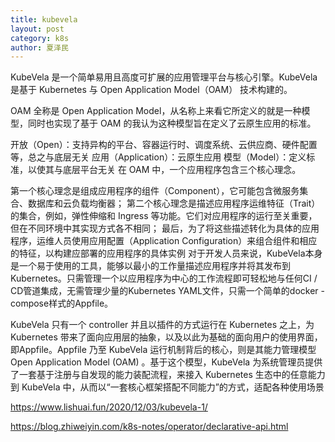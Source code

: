 ```yaml
---
title: kubevela
layout: post
category: k8s
author: 夏泽民
---
```

KubeVela 是一个简单易用且高度可扩展的应用管理平台与核心引擎。KubeVela 是基于 Kubernetes 与 Open Application Model（OAM） 技术构建的。

OAM 全称是 Open Application Model，从名称上来看它所定义的就是一种模型，同时也实现了基于 OAM 的我认为这种模型旨在定义了云原生应用的标准。

开放（Open）：支持异构的平台、容器运行时、调度系统、云供应商、硬件配置等，总之与底层无关
应用（Application）：云原生应用
模型（Model）：定义标准，以使其与底层平台无关
在 OAM 中，一个应用程序包含三个核心理念。

第一个核心理念是组成应用程序的组件（Component），它可能包含微服务集合、数据库和云负载均衡器；
第二个核心理念是描述应用程序运维特征（Trait）的集合，例如，弹性伸缩和 Ingress 等功能。它们对应用程序的运行至关重要，但在不同环境中其实现方式各不相同；
最后，为了将这些描述转化为具体的应用程序，运维人员使用应用配置（Application Configuration）来组合组件和相应的特征，以构建应部署的应用程序的具体实例
对于开发人员来说，KubeVela本身是一个易于使用的工具，能够以最小的工作量描述应用程序并将其发布到Kubernetes。只需管理一个以应用程序为中心的工作流程即可轻松地与任何CI / CD管道集成，无需管理少量的Kubernetes YAML文件，只需一个简单的docker -compose样式的Appfile。


<!-- more -->
KubeVela 只有一个 controller 并且以插件的方式运行在 Kubernetes 之上，为 Kubernetes 带来了面向应用层的抽象，以及以此为基础的面向用户的使用界面，即Appfile。Appfile 乃至 KubeVela 运行机制背后的核心，则是其能力管理模型 Open Application Model (OAM) 。基于这个模型，KubeVela 为系统管理员提供了一套基于注册与自发现的能力装配流程，来接入 Kubernetes 生态中的任意能力到 KubeVela 中，从而以“一套核心框架搭配不同能力”的方式，适配各种使用场景

https://www.lishuai.fun/2020/12/03/kubevela-1/

https://blog.zhiweiyin.com/k8s-notes/operator/declarative-api.html